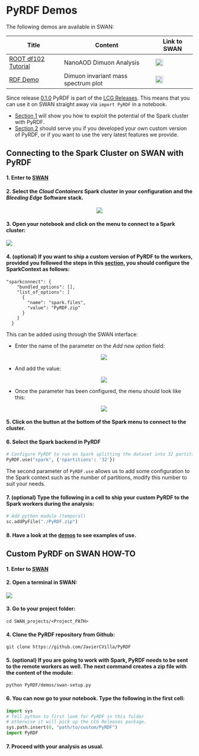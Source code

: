 # PyRDF Demos

The following demos are available in SWAN:

| Title  | Content  | Link to SWAN |
|--------|----------|--------------|
| [ROOT df102 Tutorial](df102_NanoAODDimuonAnalysis.ipynb) |  NanoAOD Dimuon Analysis |  <a href="https://cern.ch/swanserver/cgi-bin/go?projurl=https://raw.githubusercontent.com/JavierCVilla/PyRDF/new-demo/demos/df102_NanoAODDimuonAnalysis.ipynb" target="_blank"><img src="http://swanserver.web.cern.ch/swanserver/images/badge_swan_white_150.png" alt="Open in SWAN" style="height:1.3em"></a> |
| [RDF Demo](RDF_demo.ipynb) | Dimuon invariant mass spectrum plot | <a href="https://cern.ch/swanserver/cgi-bin/go?projurl=https://raw.githubusercontent.com/JavierCVilla/PyRDF/new-demo/demos/RDF_demo.ipynb" target="_blank"><img src="http://swanserver.web.cern.ch/swanserver/images/badge_swan_white_150.png" alt="Open in SWAN" style="height:1.3em"></a> |

Since release [0.1.0](https://github.com/JavierCVilla/PyRDF/releases/tag/v0.1.0) PyRDF is part of the [LCG Releases](http://lcginfo.cern.ch/pkg/PyRDF/). This means that you can use it on SWAN straight away via `import PyRDF` in a notebook.

* [Section 1](#connecting-to-the-spark-cluster-on-swan-with-pyrdf) will show you how to exploit the potential of the Spark cluster with PyRDF.
* [Section 2](#ustom-pyrdf-on-swan-how-to) should serve you if you developed your own custom version of PyRDF, or if you want to use the very latest features we provide.

## Connecting to the Spark Cluster on SWAN with PyRDF

#### 1. Enter to [SWAN](swan.cern.ch)

#### 2. Select the *Cloud Containers* Spark cluster in your configuration and the *Bleeding Edge* Software stack.

<p align="center"><img src ="images/swan-tutorial-0.png" /></p>

#### 3. Open your notebook and click on the menu to connect to a Spark cluster:

 ![](images/swan-tutorial-2.png)

#### 4. (optional) If you want to ship a custom version of PyRDF to the workers, provided you followed the steps in this [section](#custom-pyrdf-on-swan-how-to), you should configure the SparkContext as follows:

  ```
  "sparkconnect": {
      "bundled_options": [],
      "list_of_options": [
        {
          "name": "spark.files",
          "value": "PyRDF.zip"
        }
      ]
    }
  ```

  This can be added using through the SWAN interface:

  - Enter the name of the parameter on the _Add new option_ field:

      <p align="center"><img src ="images/swan-tutorial-3.png" /></p>

  - And add the value:

      <p align="center"><img src ="images/swan-tutorial-4.png" /></p>

  - Once the parameter has been configured, the menu should look like this:

      <p align="center"><img src ="images/swan-tutorial-5.png" /></p>

#### 5. Click on the button at the bottom of the Spark menu to connect to the cluster.

#### 6. Select the Spark backend in PyRDF

  ```python
  # Configure PyRDF to run on Spark splitting the dataset into 32 partitions
  PyRDF.use("spark", {'npartitions': '32'})
  ```

  The second parameter of `PyRDF.use` allows us to add some configuration to the Spark context such as the number of partitions, modify this number to suit your needs.

#### 7. (optional) Type the following in a cell to ship your custom PyRDF to the Spark workers during the analysis:

  ```python
  # Add python module (temporal)
  sc.addPyFile("./PyRDF.zip")
  ```

#### 8. Have a look at the [demos](#pyrdf-demos) to see examples of use.

## Custom PyRDF on SWAN HOW-TO

#### 1. Enter to [SWAN](swan.cern.ch)

#### 2. Open a terminal in SWAN:

  ![](images/swan-tutorial-1.png)

#### 3. Go to your project folder:

  ```
  cd SWAN_projects/<Project_PATH>
  ```

#### 4. Clone the PyRDF repository from Github:

  ```
  git clone https://github.com/JavierCVilla/PyRDF
  ```

#### 5. (optional) If you are going to work with Spark, PyRDF needs to be sent to the remote workers as well. The next command creates a zip file with the content of the module:

  ```
  python PyRDF/demos/swan-setup.py
  ```

#### 6. You can now go to your notebook. Type the following in the first cell:

  ```python
  import sys
  # Tell python to first look for PyRDF in this folder
  # otherwise it will pick up the LCG Releases package.
  sys.path.insert(0, "path/to/custom/PyRDF")
  import PyRDF
  ```

#### 7. Proceed with your analysis as usual.

